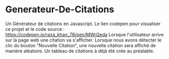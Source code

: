 # Generateur-De-Citations
Un Générateur de citations en Javascript.
Le lien codepen pour visualiser ce projet et le code source : https://codepen.io/raza_khan_78/pen/MWrQeda
Lorsque l'utilisateur arrive sur la page web une citation va s'afficher.
Lorsque nous avons détecter le clic du bouton "Nouvelle Citation", une nouvelle citation sera affiché de manière aléatoire.
Un tableau de citations à déjà été crée au préalable.
